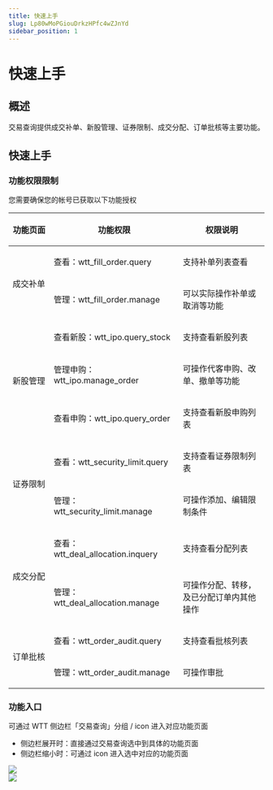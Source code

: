 ```yaml
---
title: 快速上手
slug: Lp80wMoPGiouDrkzHPfc4wZJnYd
sidebar_position: 1
---
```



# 快速上手

## 概述

交易查询提供成交补单、新股管理、证券限制、成交分配、订单批核等主要功能。

## 快速上手

### 功能权限限制

您需要确保您的帐号已获取以下功能授权

<table header_row="1">
<colgroup>
<col width="141"/>
<col width="292"/>
<col width="317"/>
</colgroup>
<thead>
<tr><th><p>功能页面</p></th><th><p>功能权限</p></th><th><p>权限说明</p></th></tr>
</thead>
<tbody>
<tr><td rowspan="2"><p>成交补单</p></td><td><p>查看：wtt_fill_order.query</p></td><td><p>支持补单列表查看</p></td></tr>
<tr><td><p>管理：wtt_fill_order.manage</p></td><td><p>可以实际操作补单或取消等功能</p></td></tr>
<tr><td rowspan="3"><p>新股管理</p></td><td><p>查看新股：wtt_ipo.query_stock</p></td><td><p>支持查看新股列表</p></td></tr>
<tr><td><p>管理申购：wtt_ipo.manage_order</p></td><td><p>可操作代客申购、改单、撤单等功能</p></td></tr>
<tr><td><p>查看申购：wtt_ipo.query_order</p></td><td><p>支持查看新股申购列表</p></td></tr>
<tr><td rowspan="2"><p>证券限制</p></td><td><p>查看：wtt_security_limit.query</p></td><td><p>支持查看证券限制列表</p></td></tr>
<tr><td><p>管理：wtt_security_limit.manage</p></td><td><p>可操作添加、编辑限制条件</p></td></tr>
<tr><td rowspan="2"><p>成交分配</p></td><td><p>查看：wtt_deal_allocation.inquery</p></td><td><p>支持查看分配列表</p></td></tr>
<tr><td><p>管理：wtt_deal_allocation.manage</p></td><td><p>可操作分配、转移，及已分配订单内其他操作</p></td></tr>
<tr><td rowspan="2"><p>订单批核</p></td><td><p>查看：wtt_order_audit.query</p></td><td><p>支持查看批核列表</p></td></tr>
<tr><td><p>管理：wtt_order_audit.manage</p></td><td><p>可操作审批</p></td></tr>
</tbody>
</table>

### 功能入口

可通过 WTT 侧边栏「交易查询」分组 / icon 进入对应功能页面

- 侧边栏展开时：直接通过交易查询选中到具体的功能页面
- 侧边栏缩小时：可通过 icon 进入选中对应的功能页面

<div class="flex gap-3 columns-2" column-size="2">
<div class="w-[49%]" width-ratio="49">
<img src="/assets/N1Q1bacpzoJ5qRxbRTCc6emWnpN.png" src-width="2852" src-height="1742" align="center"/>
</div>
<div class="w-[50%]" width-ratio="50">
<img src="/assets/DOzcbp3EBoYTwRxr2vecS6V7nAc.png" src-width="2862" src-height="1734" align="center"/>
</div>
</div>


